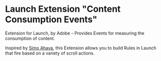 # Launch Extension "Content Consumption Events"

Extension for Launch, by Adobe - Provides Events for measuring the consumption of content.

Inspired by [Simo Ahava](https://www.simoahava.com/analytics/fire-tag-upon-scroll-depth-and-time-spent/), this Extension allows you to build Rules in Launch that fire based on a variety of scroll actions.

